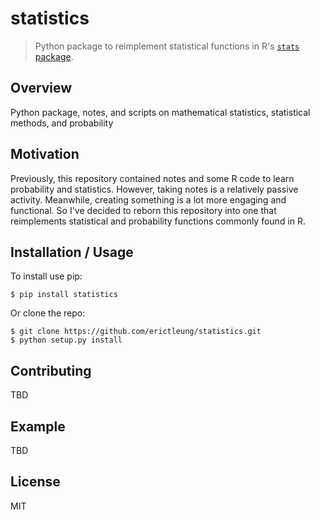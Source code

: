 statistics
===============================

> Python package to reimplement statistical functions in R's
> [`stats` package](https://stat.ethz.ch/R-manual/R-devel/library/stats/html/00Index.html).


Overview
--------

Python package, notes, and scripts on mathematical statistics, statistical
methods, and probability


Motivation
----------

Previously, this repository contained notes and some R code to learn
probability and statistics. However, taking notes is a relatively passive
activity. Meanwhile, creating something is a lot more engaging and functional.
So I've decided to reborn this repository into one that reimplements
statistical and probability functions commonly found in R.


Installation / Usage
--------------------

To install use pip:

    $ pip install statistics


Or clone the repo:

    $ git clone https://github.com/erictleung/statistics.git
    $ python setup.py install


Contributing
------------

TBD


Example
-------

TBD


License
-------

MIT
